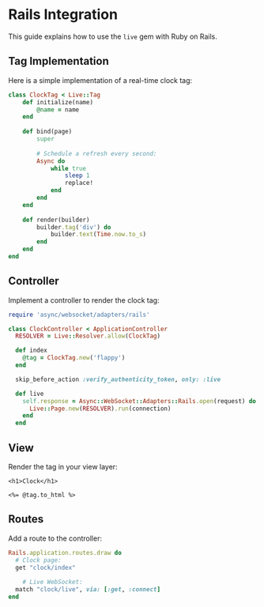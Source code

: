 # Rails Integration

This guide explains how to use the `live` gem with Ruby on Rails.

## Tag Implementation

Here is a simple implementation of a real-time clock tag:

```ruby
class ClockTag < Live::Tag
	def initialize(name)
		@name = name
	end
	
	def bind(page)
		super
		
		# Schedule a refresh every second:
		Async do
			while true
				sleep 1
				replace!
			end
		end
	end
	
	def render(builder)
		builder.tag('div') do
			builder.text(Time.now.to_s)
		end
	end
end
```

## Controller

Implement a controller to render the clock tag:

```ruby
require 'async/websocket/adapters/rails'

class ClockController < ApplicationController
  RESOLVER = Live::Resolver.allow(ClockTag)

  def index
    @tag = ClockTag.new('flappy')
  end

  skip_before_action :verify_authenticity_token, only: :live

  def live
    self.response = Async::WebSocket::Adapters::Rails.open(request) do |connection|
      Live::Page.new(RESOLVER).run(connection)
    end
  end
```

## View

Render the tag in your view layer:

```erb
<h1>Clock</h1>

<%= @tag.to_html %>
```

## Routes

Add a route to the controller:

```ruby
Rails.application.routes.draw do
  # Clock page:
  get "clock/index"
	
	# Live WebSocket:
  match "clock/live", via: [:get, :connect]
end
```